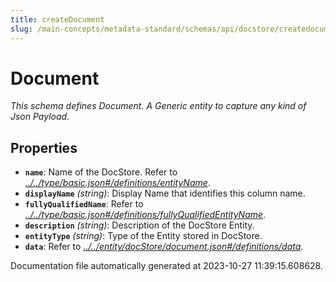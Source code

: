 ```yaml
---
title: createDocument
slug: /main-concepts/metadata-standard/schemas/api/docstore/createdocument
---
```


# Document

*This schema defines Document. A Generic entity to capture any kind of Json Payload.*

## Properties

- **`name`**: Name of the DocStore. Refer to *[../../type/basic.json#/definitions/entityName](#/../type/basic.json#/definitions/entityName)*.
- **`displayName`** *(string)*: Display Name that identifies this column name.
- **`fullyQualifiedName`**: Refer to *[../../type/basic.json#/definitions/fullyQualifiedEntityName](#/../type/basic.json#/definitions/fullyQualifiedEntityName)*.
- **`description`** *(string)*: Description of the DocStore Entity.
- **`entityType`** *(string)*: Type of the Entity stored in DocStore.
- **`data`**: Refer to *[../../entity/docStore/document.json#/definitions/data](#/../entity/docStore/document.json#/definitions/data)*.


Documentation file automatically generated at 2023-10-27 11:39:15.608628.
